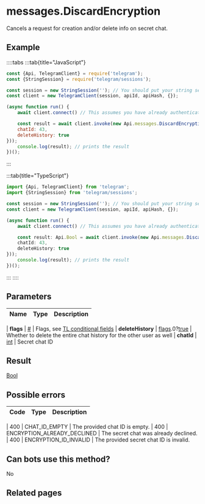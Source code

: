 # messages.DiscardEncryption

Cancels a request for creation and/or delete info on secret chat.



## Example

::::tabs
:::tab{title="JavaScript"}
```js
const {Api, TelegramClient} = require('telegram');
const {StringSession} = require('telegram/sessions');

const session = new StringSession(''); // You should put your string session here
const client = new TelegramClient(session, apiId, apiHash, {});

(async function run() {
    await client.connect() // This assumes you have already authenticated with .start()

    const result = await client.invoke(new Api.messages.DiscardEncryption({
    chatId: 43,
    deleteHistory: true
}));
    console.log(result); // prints the result
})();
```
:::

:::tab{title="TypeScript"}
```ts
import {Api, TelegramClient} from 'telegram';
import {StringSession} from 'telegram/sessions';

const session = new StringSession(''); // You should put your string session here
const client = new TelegramClient(session, apiId, apiHash, {});

(async function run() {
    await client.connect() // This assumes you have already authenticated with .start()

    const result: Api.Bool = await client.invoke(new Api.messages.DiscardEncryption({
    chatId: 43,
    deleteHistory: true
}));
    console.log(result); // prints the result
})();
```
:::
::::



## Parameters

| Name | Type | Description |
| :--: | ---- | ----------- |

| **flags** | [#](https://core.telegram.org/type/%23) | Flags, see [TL conditional fields](https://core.telegram.org/mtproto/TL-combinators#conditional-fields) 
| **deleteHistory** | [flags](https://core.telegram.org/mtproto/TL-combinators#conditional-fields).0?[true](https://core.telegram.org/constructor/true) | Whether to delete the entire chat history for the other user as well 
| **chatId** | [int](https://core.telegram.org/type/int) | Secret chat ID 


## Result

[Bool](https://core.telegram.org/type/Bool)



## Possible errors

| Code | Type | Description |
| :--: | ---- | ----------- |

| 400 | CHAT\_ID\_EMPTY | The provided chat ID is empty. 
| 400 | ENCRYPTION\_ALREADY\_DECLINED | The secret chat was already declined. 
| 400 | ENCRYPTION\_ID\_INVALID | The provided secret chat ID is invalid. 


## Can bots use this method?

No

## Related pages


